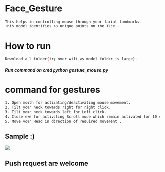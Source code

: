# Face_Gesture
      
```bash    
This helps in controlling mouse through your facial landmarks. 
This model identifies 68 unique points on the face .       
```         
# How to run    
```bash       
Download all folder(try over wifi as model folder is large).
``` 
##### Run command on cmd  python gesture_mouse.py  
  
   
# command for gestures
```bash
1. Open mouth for activating/deactivating mouse movement.
2. Tilt your neck towards right for right click.
3. Tilt your neck towards left for Left click.
4. Close eye for activating Scroll mode which remain activated for 10 seconds.
5. Move your Head in direction of required movement .
```

## Sample :)
<img src="Sample/example.gif">   

## Push request are welcome 
       
  
